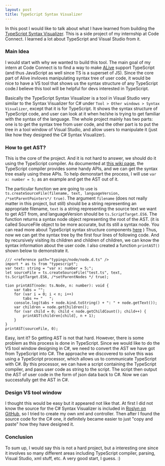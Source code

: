 ```yaml
---
layout: post
title: TypeScript Syntax Visualizer
---
```


In this post I would like to talk about what I have learned from building the [TypeScript Syntax Visualizer](https://github.com/CodeConnect/TypeScriptSyntaxVisualizer). This is a side project of my internship at Code Connect. I learned a lot about TypeScript and Visual Studio from it.

### Main Idea

I would start with why we wanted to build this tool. The main goal of my intern at Code Connect is to find a way to make [ALive](https://comealive.io/) support TypeScript (and thus JavaScript as well since TS is a superset of JS). Since the core part of Alive invloves manipulating syntax tree of user code, it would be nice to have a VS tool that shows us the syntax structure of any TypeScript code.I believe this tool will be helpful for devs interested in TypeScript.

Basically the TypeScript Syntax Visualizer is a tool in Visual Studio very similar to the Syntax Visualizer for C# under `Tool > Other windows > Syntax Visualizer`, except that it is for TypeScript. It shows the syntax structure of TypeScript code, and user can look at it when he/she is trying to get familiar with the syntax of the language. The whole project mainly has two parts: one is to get the syntax tree from user code, and the other part is to put the tree in a tool window of Visual Studio, and allow users to manipulate it (just like how they designed the C# Syntax Visualizer).

### How to get AST?

This is the core of the project. And it is not hard to answer, we should do it using the TypeScript compiler. As documented at [this wiki page](https://github.com/Microsoft/TypeScript/wiki/Using-the-Compiler-API), the TypeScript compiler provides some handy APIs, and we can get the syntax tree esaily using these APIs. To help demonstart the process, I will use `var x: number = 5;` as an example and get the AST out of it.

The particular function we are going to use is `ts.createSourceFile(filename, text, languageVersion, /*setParentPointers*/ true)`. The argument `filename` (does not really matter in this project, but still) should be a string representing an appropriate filename, `text` is a string representing the source text we want to get AST from, and languageVersion should be `ts.ScriptTarget.ES6`. The function returns a syntax node object representing the root of the AST. (it is called SourceFile object to be more accurate, but its still a syntax node. You can read more about TypeScript syntax structure components [here](https://github.com/Microsoft/TypeScript/wiki/Architectural-Overview#data-structures) ) Thus, now we can get the syntax tree by the first four lines of following code. And by recursively visiting its children and children of children, we can know the syntax information about the user code. I also created a function `printAST()` shown below to demonstrate it.

```
/// <reference path="typings/node/node.d.ts" />
import * as ts from "typescript";
var text: string = "var x: number = 5;";
let sourceFile = ts.createSourceFile("test.ts", text, ts.ScriptTarget.ES6, /*setParentNodes */ true);

tion printAST(node: ts.Node, n: number): void {
	var tabs = "";
	for (var i = 0; i < n; i++)
		tabs += "   ";
	console.log(tabs + node.kind.toString() + ": " + node.getText());
	var children = node.getChildren();
	for (var child = 0; child < node.getChildCount(); child++) {
		printAST(children[child], n + 1);
	}
}
printAST(sourceFile, 0);

```

Easy, isnt it? So getting AST is not that hard. However, there is some problem as this process is done in TypeScript. Since we would like to do the VS tool window designing in C#, we need to convert the AST we have got from TypeScript into C#. The approache we discovered to solve this was using a TypeScript processor, which allows us to communicate TypeScript with C#. By this processor, we can have a script containing the TypeScript compiler, and pass user code as string to the script. The script then output the AST of user code in the form of json data back to C#. Now we can successfully get the AST in C#. 

### Design VS tool window

I thought this would be easy but it appeared not like that. At first I did not know the source for the C# Syntax Visualizer is included in [Roslyn on GitHub](https://github.com/dotnet/roslyn/tree/57aaa6c9d8bc1995edfc261b968777666172f1b8/src/Tools/Source/SyntaxVisualizer/SyntaxVisualizerControl), so I tried to create my own xml and controller. Then after I found the source code for the C# one, it definitely became easier to just "copy and paste" how they have designed it.


### Conclusion

To sum up, I would say this is not a hard project, but a interesting one since it involves so many different areas including TypeScript compiler, parsing, Visual Studio, xml stuff, etc. A very good start, I guess. :)
